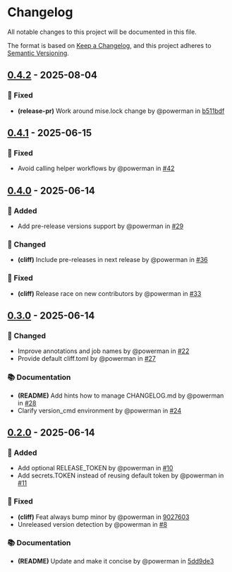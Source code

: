 # Changelog

All notable changes to this project will be documented in this file.

The format is based on [Keep a Changelog](https://keepachangelog.com/en/1.1.0/),
and this project adheres to [Semantic Versioning](https://semver.org/spec/v2.0.0.html).

## [0.4.2] - 2025-08-04

### 🐛 Fixed

- **(release-pr)** Work around mise.lock change by @powerman in [b511bdf]

[0.4.2]: https://github.com/powerman/workflows/compare/v0.4.1..v0.4.2
[b511bdf]: https://github.com/powerman/workflows/commit/b511bdf87b97bd7e1f97a1e8f88838bdd191504e

## [0.4.1] - 2025-06-15

### 🐛 Fixed

- Avoid calling helper workflows by @powerman in [#42]

[0.4.1]: https://github.com/powerman/workflows/compare/v0.4.0..v0.4.1
[#42]: https://github.com/powerman/workflows/pull/42

## [0.4.0] - 2025-06-14

### 🚀 Added

- Add pre-release versions support by @powerman in [#29]

### 🔔 Changed

- **(cliff)** Include pre-releases in next release by @powerman in [#36]

### 🐛 Fixed

- **(cliff)** Release race on new contributors by @powerman in [#33]

[0.4.0]: https://github.com/powerman/workflows/compare/v0.3.0..v0.4.0
[#29]: https://github.com/powerman/workflows/pull/29
[#33]: https://github.com/powerman/workflows/pull/33
[#36]: https://github.com/powerman/workflows/pull/36

## [0.3.0] - 2025-06-14

### 🔔 Changed

- Improve annotations and job names by @powerman in [#22]
- Provide default cliff.toml by @powerman in [#27]

### 📚 Documentation

- **(README)** Add hints how to manage CHANGELOG.md by @powerman in [#28]
- Clarify version_cmd environment by @powerman in [#24]

[0.3.0]: https://github.com/powerman/workflows/compare/v0.2.0..v0.3.0
[#22]: https://github.com/powerman/workflows/pull/22
[#24]: https://github.com/powerman/workflows/pull/24
[#27]: https://github.com/powerman/workflows/pull/27
[#28]: https://github.com/powerman/workflows/pull/28

## [0.2.0] - 2025-06-14

### 🚀 Added

- Add optional RELEASE_TOKEN by @powerman in [#10]
- Add secrets.TOKEN instead of reusing default token by @powerman in [#11]

### 🐛 Fixed

- **(cliff)** Feat always bump minor by @powerman in [9027603]
- Unreleased version detection by @powerman in [#8]

### 📚 Documentation

- **(README)** Update and make it concise by @powerman in [5dd9de3]

[0.2.0]: https://github.com/powerman/workflows/compare/%40%7B10year%7D..v0.2.0
[5dd9de3]: https://github.com/powerman/workflows/commit/5dd9de33c0592dc2fa18b445fad5b500716e3726
[#8]: https://github.com/powerman/workflows/pull/8
[#10]: https://github.com/powerman/workflows/pull/10
[#11]: https://github.com/powerman/workflows/pull/11
[9027603]: https://github.com/powerman/workflows/commit/9027603e07a91e21a28901e9ea895f24fd0bf7ce

<!-- generated by git-cliff -->
